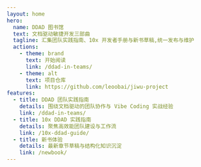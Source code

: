 ```yaml
---
layout: home
hero:
  name: DDAD 图书馆
  text: 文档驱动敏捷开发三部曲
  tagline: 汇集团队实践指南、10x 开发者手册与新书草稿,统一发布与维护
  actions:
    - theme: brand
      text: 开始阅读
      link: /ddad-in-teams/
    - theme: alt
      text: 项目仓库
      link: https://github.com/leoobai/jiwu-project
features:
  - title: DDAD 团队实践指南
    details: 围绕文档驱动的团队协作与 Vibe Coding 实战经验
    link: /ddad-in-teams/
  - title: 10x DDAD 实践指南
    details: 聚焦高效能团队建设与工作流
    link: /10x-ddad-guide/
  - title: 新书体验
    details: 最新章节草稿与结构化知识沉淀
    link: /newbook/
---
```

